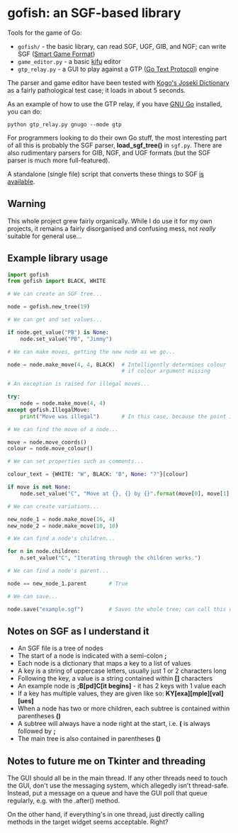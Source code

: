 # gofish: an SGF-based library

Tools for the game of Go:

* `gofish/` - the basic library, can read SGF, UGF, GIB, and NGF; can write SGF ([Smart Game Format](http://www.red-bean.com/sgf/))
* `game_editor.py` - a basic [kifu](https://en.wikipedia.org/wiki/Kifu) editor
* `gtp_relay.py` - a GUI to play against a GTP ([Go Text Protocol](https://www.lysator.liu.se/~gunnar/gtp/)) engine

The parser and game editor have been tested with [Kogo's Joseki Dictionary](http://waterfire.us/joseki.htm) as a fairly pathological test case; it loads in about 5 seconds.

As an example of how to use the GTP relay, if you have [GNU Go](https://www.gnu.org/software/gnugo/) installed, you can do:

    python gtp_relay.py gnugo --mode gtp

For programmers looking to do their own Go stuff, the most interesting part of all this is probably the SGF parser, **load_sgf_tree()** in `sgf.py`. There are also rudimentary parsers for GIB, NGF, and UGF formats (but the SGF parser is much more full-featured).

A standalone (single file) script that converts these things to SGF [is available](https://github.com/fohristiwhirl/xyz2sgf).

## Warning

This whole project grew fairly organically. While I do use it for my own projects, it remains a fairly disorganised and confusing mess, not *really* suitable for general use...

## Example library usage

```python
import gofish
from gofish import BLACK, WHITE

# We can create an SGF tree...

node = gofish.new_tree(19)

# We can get and set values...

if node.get_value("PB") is None:
    node.set_value("PB", "Jimmy")

# We can make moves, getting the new node as we go...

node = node.make_move(4, 4, BLACK)  # Intelligently determines colour
                                    # if colour argument missing

# An exception is raised for illegal moves...

try:
    node = node.make_move(4, 4)
except gofish.IllegalMove:
    print("Move was illegal")       # In this case, because the point is not empty

# We can find the move of a node...

move = node.move_coords()
colour = node.move_colour()

# We can set properties such as comments...

colour_text = {WHITE: "W", BLACK: "B", None: "?"}[colour]

if move is not None:
    node.set_value("C", "Move at {}, {} by {}".format(move[0], move[1], colour_text))

# We can create variations...

new_node_1 = node.make_move(16, 4)
new_node_2 = node.make_move(10, 10)

# We can find a node's children...

for n in node.children:
    n.set_value("C", "Iterating through the children works.")

# We can find a node's parent...

node == new_node_1.parent       # True

# We can save...

node.save("example.sgf")        # Saves the whole tree; can call this on any node.

```

## Notes on SGF as I understand it

* An SGF file is a tree of nodes
* The start of a node is indicated with a semi-colon **;**
* Each node is a dictionary that maps a key to a list of values
* A key is a string of uppercase letters, usually just 1 or 2 characters long
* Following the key, a value is a string contained within **[]** characters
* An example node is **;B[pd]C[it begins]** - it has 2 keys with 1 value each
* If a key has multiple values, they are given like so: **KY[exa][mple][val][ues]**
* When a node has two or more children, each subtree is contained within parentheses **()**
* A subtree will always have a node right at the start, i.e. **(** is always followed by **;**
* The main tree is also contained in parentheses **()**

## Notes to future me on Tkinter and threading

The GUI should all be in the main thread. If any other threads need to touch the GUI, don't use the messaging system, which allegedly isn't thread-safe. Instead, put a message on a queue and have the GUI poll that queue regularly, e.g. with the .after() method.

On the other hand, if everything's in one thread, just directly calling methods in the target widget seems acceptable. Right?
